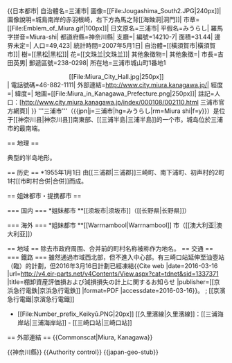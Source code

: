 {{日本都市|
自治體名=三浦市|
圖像=[[File:Jougashima_South2.JPG|240px]]|
圖像說明=城島南岸的赤羽根崎，右下方為馬之背[[海蝕洞|洞門]]|
市章=[[File:Emblem_of_Miura.gif|100px]]|
日文原名=三浦市|
平假名=みうらし|
羅馬字拼音=Miura-shi|
都道府縣=神奈川縣|
支廳=|
編號=14210-7|
面積=31.44|
邊界未定=|
人口=49,423|
統計時間=2007年5月1日|
自治體=[[橫須賀市|橫須賀市]]|
樹=[[黑松|黑松]]|
花=[[文珠兰|文珠兰]]|
其他象徵物=|
其他象徵=|
市長=吉田英男|
郵遞區號=238-0298|
所在地=三浦市城山町1番地1<br /><center>[[File:Miura_City_Hall.jpg|250px]]</center>|
電話號碼=46-882-1111|
外部連結=http://www.city.miura.kanagawa.jp/|
經度=|
緯度=|
地圖=[[File:Miura_in_Kanagawa_Prefecture.png|250px]]|
註記=人口：[http://www.city.miura.kanagawa.jp/index/000108/002110.html 三浦市官方網頁]|
}}
'''三浦市'''（{{jpn|j=三浦市|hg=みうらし|rm=Miura shi|f=y}}）是位于[[神奈川县|神奈川县]]南東部、[[三浦半島|三浦半島]]的一个市。城岛位於三浦市的最南端。

== 地理 ==

典型的半岛地形。

== 历史 ==
*1955年1月1日 由[[三浦郡|三浦郡]]三崎町、南下浦町、初声村的2町1村[[市町村合併|合併]]而成。

== 姐妹都市・提携都市 ==

=== 国内 ===
*姐妹都市
**[[须坂市|须坂市]]（[[长野県|长野県]]）

=== 海外 ===
*姐妹都市
**[[Warrnambool|Warrnambool]] 市（[[澳大利亚|澳大利亚]]）

== 地域 ==
除去市政府周围、合并前的町村名称被称作为地名。
== 交通 ==
=== 鐵路 ===
雖然通過市域西北部，但不進入中心部。有三崎口站延伸至油壺站（臨）的計劃，但2016年3月16日計劃已經凍結<ref>{{Cite web |date=2016-03-16 |url=http://v4.eir-parts.net/v4Contents/View.aspx?cat=tdnet&sid=1337371 |title=棚卸資産評価損および減損損失の計上に関するお知らせ |publisher=[[京浜急行電鉄|京浜急行電鉄]] |format=PDF |accessdate=2016-03-16}}</ref>。
; [[京濱急行電鐵|京濱急行電鐵]]
* [[File:Number_prefix_Keikyū.PNG|20px]] [[久里濱線|久里濱線]]：[[三浦海岸站|三浦海岸站]] - [[三崎口站|三崎口站]]

== 外部連結 ==
{{Commonscat|Miura, Kanagawa}}

{{神奈川縣}}
{{Authority control}}
{{japan-geo-stub}}